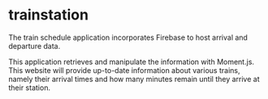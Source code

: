 # trainstation

The train schedule application incorporates Firebase to host arrival and departure data. 

This application retrieves and manipulate the information with Moment.js. This website will provide up-to-date information about various trains, namely their arrival times and how many minutes remain until they arrive at their station.
